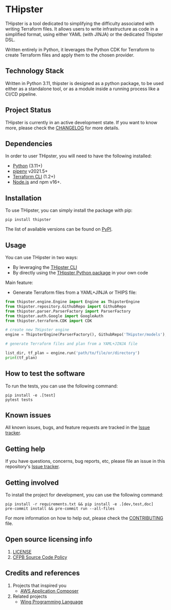 # THipster

THipster is a tool dedicated to simplifying the difficulty associated with writing Terraform files.
It allows users to write infrastructure as code in a simplified format, using either YAML (with JINJA) or the dedicated Thipster DSL.

Written entirely in Python, it leverages the Python CDK for Terraform to create Terraform files and apply them to the chosen provider.

## Technology Stack
Written in Python 3.11, thipster is designed as a python package, to be used either as a standalone tool, or as a module inside a running process like a CI/CD pipeline.

## Project Status
THipster is currently in an active development state. If you want to know more, please check the [CHANGELOG](https://github.com/THipster/THipster/blob/main/CHANGELOG.md) for more details.

## Dependencies

In order to user THipster, you will need to have the following installed:
- [Python](https://www.python.org/downloads/) (3.11+)
- [pipenv](https://pipenv.pypa.io/en/latest/) v2021.5+
- [Terraform CLI](https://developer.hashicorp.com/terraform/tutorials/aws-get-started/install-cli) (1.2+)
- [Node.js](https://nodejs.org/) and npm v16+.

## Installation

To use THipster, you can simply install the package with pip:

```console
pip install thipster
```

The list of available versions can be found on [PyPI](https://pypi.org/project/thipster/).

## Usage

You can use THipster in two ways:
- By leveraging the [THipster CLI](https://github.com/THipster/THipster-cli)
- By directly using the [THipster Python package](https://pypi.org/project/thipster/) in your own code

Main feature:
- Generate Terraform files from a YAML+JINJA or THIPS file:
```python
from thipster.engine.Engine import Engine as ThipsterEngine
from thipster.repository.GithubRepo import GithubRepo
from thipster.parser.ParserFactory import ParserFactory
from thipster.auth.Google import GoogleAuth
from thipster.terraform.CDK import CDK

# create new THipster engine
engine = ThipsterEngine(ParserFactory(), GithubRepo('THipster/models'), GoogleAuth, CDK())

# generate Terraform files and plan from a YAML+JINJA file

list_dir, tf_plan = engine.run('path/to/file/or/directory')
print(tf_plan)
```

## How to test the software

To run the tests, you can use the following command:

```console
pip install -e .[test]
pytest tests
```

## Known issues

All known issues, bugs, and feature requests are tracked in the [Issue tracker](https://github.com/THipster/THipster/issues).

## Getting help

If you have questions, concerns, bug reports, etc, please file an issue in this repository's [Issue tracker](https://github.com/THipster/THipster/issues).

## Getting involved

To install the project for development, you can use the following command:

```console
pip install -r requirements.txt && pip install -e .[dev,test,doc]
pre-commit install && pre-commit run --all-files
```

For more information on how to help out, please check the [CONTRIBUTING](https://github.com/THipster/THipster/blob/main/CONTRIBUTING.md) file.

## Open source licensing info
1. [LICENSE](https://github.com/THipster/THipster/blob/main/LICENSE)
2. [CFPB Source Code Policy](https://github.com/cfpb/source-code-policy/)

## Credits and references

1. Projects that inspired you
    - [AWS Application Composer](https://aws.amazon.com/application-composer/?nc1=h_ls)
2. Related projects
    - [Wing Programming Language](https://www.winglang.io/)
